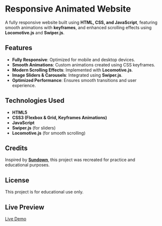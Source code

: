 # Responsive Animated Website

A fully responsive website built using **HTML, CSS, and JavaScript**, featuring smooth animations with **keyframes**, and enhanced scrolling effects using **Locomotive.js** and **Swiper.js**.

## Features

- **Fully Responsive**: Optimized for mobile and desktop devices.
- **Smooth Animations**: Custom animations created using CSS keyframes.
- **Modern Scrolling Effects**: Implemented with **Locomotive.js**.
- **Image Sliders & Carousels**: Integrated using **Swiper.js**.
- **Optimized Performance**: Ensures smooth transitions and user experience.

## Technologies Used

- **HTML5**
- **CSS3 (Flexbox & Grid, Keyframes Animations)**
- **JavaScript**
- **Swiper.js** (for sliders)
- **Locomotive.js** (for smooth scrolling)

## Credits

Inspired by **[Sundown](https://sundown-ivory.vercel.app/)**, this project was recreated for practice and educational purposes.

## License

This project is for educational use only.

## Live Preview

[Live Demo](https://venerable-praline-7b399c.netlify.app)
